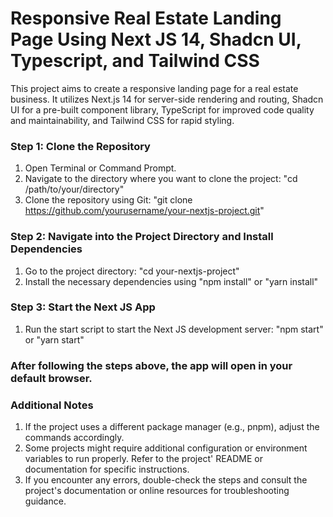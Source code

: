 # Responsive Real Estate Landing Page Using Next JS 14, Shadcn UI, Typescript, and Tailwind CSS

This project aims to create a responsive landing page for a real estate business. It utilizes Next.js 14 for server-side rendering and routing, Shadcn UI for a pre-built component library, TypeScript for improved code quality and maintainability, and Tailwind CSS for rapid styling.

### Step 1: Clone the Repository

1. Open Terminal or Command Prompt.
2. Navigate to the directory where you want to clone the project: "cd /path/to/your/directory"
3. Clone the repository using Git: "git clone https://github.com/yourusername/your-nextjs-project.git"

### Step 2: Navigate into the Project Directory and Install Dependencies

1. Go to the project directory: "cd your-nextjs-project"
2. Install the necessary dependencies using "npm install" or "yarn install"

### Step 3: Start the Next JS App

1. Run the start script to start the Next JS development server: "npm start" or "yarn start"

### After following the steps above, the app will open in your default browser.

### Additional Notes

1. If the project uses a different package manager (e.g., pnpm), adjust the commands accordingly.
2. Some projects might require additional configuration or environment variables to run properly. Refer to the project' README or documentation for specific instructions.
3. If you encounter any errors, double-check the steps and consult the project's documentation or online resources for troubleshooting guidance.
